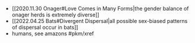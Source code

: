 - [[2020.11.30 Onager#Love Comes in Many Forms|the gender balance of onager herds is extremely diverse]]
- [[2022.04.25 Bats#Divergent Dispersal|all possible sex-biased patterns of dispersal occur in bats]]
- humans, see amazons #pkm/xref
